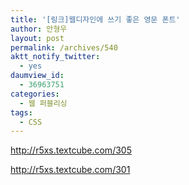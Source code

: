 ```yaml
---
title: '[링크]웹디자인에 쓰기 좋은 영문 폰트'
author: 안형우
layout: post
permalink: /archives/540
aktt_notify_twitter:
  - yes
daumview_id:
  - 36963751
categories:
  - 웹 퍼블리싱
tags:
  - CSS
---
```

<meta http-equiv="content-type" content="text/html; charset=utf-8" />

<http://r5xs.textcube.com/305> <div>
  <meta http-equiv="content-type" content="text/html; charset=utf-8" />
  
  <a href="http://r5xs.textcube.com/301">http://r5xs.textcube.com/301</a>
</div>